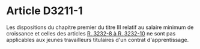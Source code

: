 # Article D3211-1

  
Les dispositions du chapitre premier du titre III relatif au salaire minimum de croissance et celles des articles [R. 3232-8 à R. 3232-10][1] ne sont pas applicables aux jeunes travailleurs titulaires d'un contrat d'apprentissage.

 [1]: /affichCodeArticle.do?cidTexte=LEGITEXT000006072050&idArticle=LEGIARTI000018487259&dateTexte=&categorieLien=cid